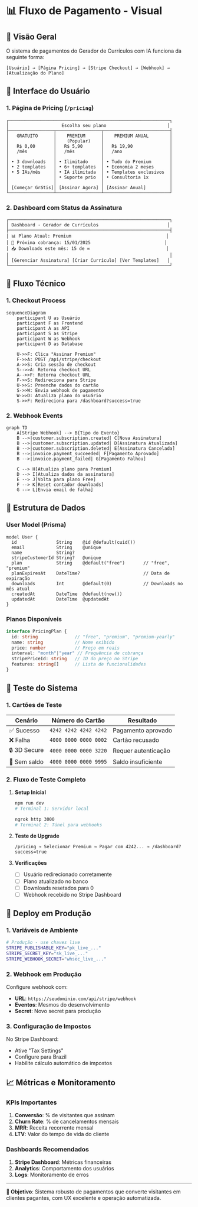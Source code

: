 # 📊 Fluxo de Pagamento - Visual

## 🎯 Visão Geral

O sistema de pagamentos do Gerador de Currículos com IA funciona da seguinte forma:

```
[Usuário] → [Página Pricing] → [Stripe Checkout] → [Webhook] → [Atualização do Plano]
```

## 📱 Interface do Usuário

### 1. Página de Pricing (`/pricing`)

```
┌─────────────────────────────────────────────────────────────┐
│                    Escolha seu plano                       │
├─────────────────┬─────────────────┬─────────────────────────┤
│   GRATUITO      │    PREMIUM      │    PREMIUM ANUAL        │
│                 │    (Popular)    │                         │
│   R$ 0,00       │   R$ 5,90       │   R$ 19,90              │
│   /mês          │   /mês          │   /ano                  │
│                 │                 │                         │
│ • 3 downloads   │ • Ilimitado     │ • Tudo do Premium       │
│ • 2 templates   │ • 6+ templates  │ • Economia 2 meses      │
│ • 5 IAs/mês     │ • IA ilimitada  │ • Templates exclusivos  │
│                 │ • Suporte prio  │ • Consultoria 1x        │
│                 │                 │                         │
│ [Começar Grátis]│ [Assinar Agora] │ [Assinar Anual]         │
└─────────────────┴─────────────────┴─────────────────────────┘
```

### 2. Dashboard com Status da Assinatura

```
┌─────────────────────────────────────────────────────────────┐
│ Dashboard - Gerador de Currículos                          │
├─────────────────────────────────────────────────────────────┤
│ 📊 Plano Atual: Premium                                    │
│ 📅 Próxima cobrança: 15/01/2025                            │
│ 📥 Downloads este mês: 15 de ∞                             │
│                                                             │
│ [Gerenciar Assinatura] [Criar Currículo] [Ver Templates]   │
└─────────────────────────────────────────────────────────────┘
```

## 🔄 Fluxo Técnico

### 1. Checkout Process

```mermaid
sequenceDiagram
    participant U as Usuário
    participant F as Frontend
    participant A as API
    participant S as Stripe
    participant W as Webhook
    participant D as Database

    U->>F: Clica "Assinar Premium"
    F->>A: POST /api/stripe/checkout
    A->>S: Cria sessão de checkout
    S-->>A: Retorna checkout URL
    A-->>F: Retorna checkout URL
    F->>S: Redireciona para Stripe
    U->>S: Preenche dados do cartão
    S->>W: Envia webhook de pagamento
    W->>D: Atualiza plano do usuário
    S->>F: Redireciona para /dashboard?success=true
```

### 2. Webhook Events

```mermaid
graph TD
    A[Stripe Webhook] --> B{Tipo do Evento}
    B -->|customer.subscription.created| C[Nova Assinatura]
    B -->|customer.subscription.updated| D[Assinatura Atualizada]
    B -->|customer.subscription.deleted| E[Assinatura Cancelada]
    B -->|invoice.payment_succeeded| F[Pagamento Aprovado]
    B -->|invoice.payment_failed| G[Pagamento Falhou]
    
    C --> H[Atualiza plano para Premium]
    D --> I[Atualiza dados da assinatura]
    E --> J[Volta para plano Free]
    F --> K[Reset contador downloads]
    G --> L[Envia email de falha]
```

## 💾 Estrutura de Dados

### User Model (Prisma)

```prisma
model User {
  id               String    @id @default(cuid())
  email            String    @unique
  name             String?
  stripeCustomerId String?   @unique
  plan             String    @default("free")       // "free", "premium"
  planExpiresAt    DateTime?                        // Data de expiração
  downloads        Int       @default(0)            // Downloads no mês atual
  createdAt        DateTime  @default(now())
  updatedAt        DateTime  @updatedAt
}
```

### Planos Disponíveis

```typescript
interface PricingPlan {
  id: string              // "free", "premium", "premium-yearly"
  name: string            // Nome exibido
  price: number           // Preço em reais
  interval: "month"|"year" // Frequência de cobrança
  stripePriceId: string   // ID do preço no Stripe
  features: string[]      // Lista de funcionalidades
}
```

## 🧪 Teste do Sistema

### 1. Cartões de Teste

| Cenário | Número do Cartão | Resultado |
|---------|------------------|-----------|
| ✅ Sucesso | `4242 4242 4242 4242` | Pagamento aprovado |
| ❌ Falha | `4000 0000 0000 0002` | Cartão recusado |
| 🔒 3D Secure | `4000 0000 0000 3220` | Requer autenticação |
| 💸 Sem saldo | `4000 0000 0000 9995` | Saldo insuficiente |

### 2. Fluxo de Teste Completo

1. **Setup Inicial**
   ```bash
   npm run dev
   # Terminal 1: Servidor local
   
   ngrok http 3000
   # Terminal 2: Túnel para webhooks
   ```

2. **Teste de Upgrade**
   ```
   /pricing → Selecionar Premium → Pagar com 4242... → /dashboard?success=true
   ```

3. **Verificações**
   - [ ] Usuário redirecionado corretamente
   - [ ] Plano atualizado no banco
   - [ ] Downloads resetados para 0
   - [ ] Webhook recebido no Stripe Dashboard

## 🚀 Deploy em Produção

### 1. Variáveis de Ambiente

```bash
# Produção - use chaves live
STRIPE_PUBLISHABLE_KEY="pk_live_..."
STRIPE_SECRET_KEY="sk_live_..."
STRIPE_WEBHOOK_SECRET="whsec_live_..."
```

### 2. Webhook em Produção

Configure webhook com:
- **URL**: `https://seudominio.com/api/stripe/webhook`
- **Eventos**: Mesmos do desenvolvimento
- **Secret**: Novo secret para produção

### 3. Configuração de Impostos

No Stripe Dashboard:
- Ative "Tax Settings"
- Configure para Brazil
- Habilite cálculo automático de impostos

## 📈 Métricas e Monitoramento

### KPIs Importantes

1. **Conversão**: % de visitantes que assinam
2. **Churn Rate**: % de cancelamentos mensais
3. **MRR**: Receita recorrente mensal
4. **LTV**: Valor do tempo de vida do cliente

### Dashboards Recomendados

1. **Stripe Dashboard**: Métricas financeiras
2. **Analytics**: Comportamento dos usuários
3. **Logs**: Monitoramento de erros

---

**🎯 Objetivo**: Sistema robusto de pagamentos que converte visitantes em clientes pagantes, com UX excelente e operação automatizada.
